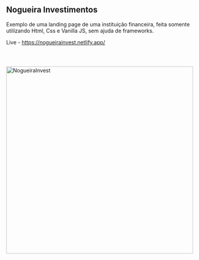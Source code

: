 ## Nogueira Investimentos
Exemplo de uma landing page de uma instituição financeira, feita somente utilizando Html, Css e Vanilla JS, sem ajuda de frameworks.

Live - https://nogueirainvest.netlify.app/


#

<br>

<img alt="NogueiraInvest" width="500px" src="https://i.ibb.co/Nmj6414/127-0-0-1-5500-My-Projects-Nogueira-Landing-Page-index-html.png"  />
